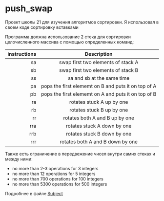 # push_swap

Проект школы 21 для изучения алгоритмов сортировки. Я использовал в своем коде сортировку вставками

Программа должна использование 2 стека для сортировки целочисленного массива с помощью определенных команд:

|instructions	|Description
|----:|:----:|
|sa	|swap first two elements of stack A
|sb	|swap first two elements of stack B
|ss	|sa and sb at the same time
|pa	|pops the first elememt on B and puts it on top of A
|pb	|pops the first elememt on A and puts it on top of B
|ra	|rotates stuck A up by one
|rb	|rotates stuck B up by one
|rr	|rotates both A and B up by one
|rra	|rotates stuck A down by one
|rrb	|rotates stuck B down by one
|rrr	|rotates both A and B down by one

Также есть ограничение в передвежение чисел внутри самих стеках и между ними:

- no more than 2-3 operations for 3 integers
- no more than 12 operations for 5 integers
- no more than 700 operations for 100 integers
- no more than 5300 operations for 500 integers

Подробнее в файле [Subject](https://github.com/Timur17/push_swap/blob/master/subject_push_swap.en.pdf)
